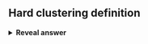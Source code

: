## Hard clustering definition
<details>
<summary><b>Reveal answer</b></summary>
Each object belongs in one cluster<br><img src="../../../../../media/paste-9476d88f1c2825e2137e77cadf7ba9aaab847159.jpg">
</details>
